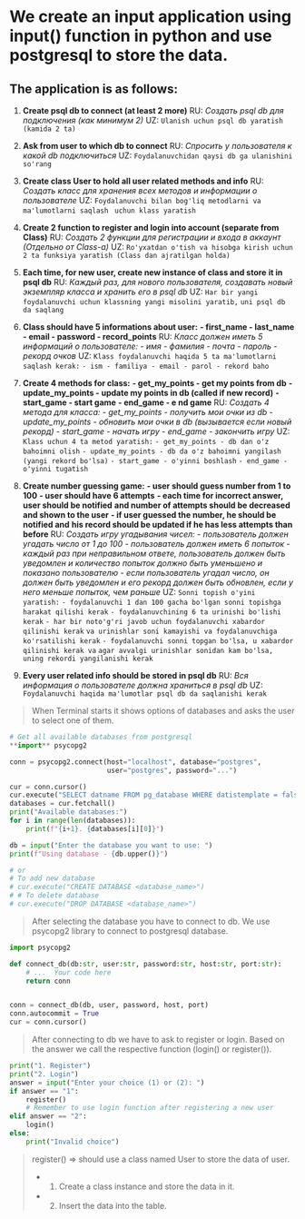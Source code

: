 # We create an input application using input() function in python and use postgresql to store the data.

<!-- =========================================================== -->
<!-- =========================================================== -->
<!-- =========================================================== -->
<!-- =========================================================== -->

## The application is as follows:
1. **Create psql db to connect (at least 2 more)**
RU: *Создать psql db для подключения (как минимум 2)*
UZ: `Ulanish uchun psql db yaratish (kamida 2 ta)`

2. **Ask from user to which db to connect**
RU: *Спросить у пользователя к какой db подключиться*
UZ: `Foydalanuvchidan qaysi db ga ulanishini so'rang`

3. **Create class User to hold all user related methods and info**
RU: *Создать класс для хранения всех методов и информации о пользователе*
UZ: `Foydalanuvchi bilan bog'liq metodlarni va ma'lumotlarni saqlash `
    `uchun klass yaratish`

4. **Create 2 function to register and login into account (separate from Class)**
RU: *Создать 2 функции для регистрации и входа в аккаунт (Отдельно от Class-а)*
UZ: `Ro'yxatdan o'tish va hisobga kirish uchun 2 ta funksiya yaratish (Class dan ajratilgan holda)`

5. **Each time, for new user, create new instance of class and store**
   **it in psql db**
RU: *Каждый раз, для нового пользователя, создавать новый экземпляр* 
    *класса и хранить его в psql db*
UZ: `Har bir yangi foydalanuvchi uchun klassning yangi misolini yaratib,` 
    `uni psql db da saqlang`

6. **Class should have 5 informations about user:**
   **- first_name - last_name - email - password - record_points**
RU: *Класс должен иметь 5 информаций о пользователе:*
   *- имя - фамилия - почта - пароль - рекорд очков*
UZ: `Klass foydalanuvchi haqida 5 ta ma'lumotlarni saqlash kerak:`
   `- ism - familiya - email - parol - rekord baho`

7. **Create 4 methods for class:**
   **- get_my_points - get my points from db**
   **- update_my_points - update my points in db (called if new record)**
   **- start_game - start game**
   **- end_game - e
   nd game**
RU: *Создать 4 метода для класса:*
    *- get_my_points - получить мои очки из db*
    *- update_my_points - обновить мои очки в db (вызывается если новый рекорд)*
    *- start_game - начать игру*
    *- end_game - закончить игру*
UZ: `Klass uchun 4 ta metod yaratish:`
    `- get_my_points - db dan o'z bahoimni olish`
    `- update_my_points - db da o'z bahoimni yangilash (yangi rekord bo'lsa)`
    `- start_game - o'yinni boshlash`
    `- end_game - o'yinni tugatish`

8. **Create number guessing game:**
  **- user should guess number from 1 to 100**
  **- user should have 6 attempts**
  **- each time for incorrect answer, user should be notified**
    **and number of attempts should be decreased and shown to the user**
  **- if user guessed the number, he should be notified and**
    **his record should be updated if he has less attempts than before**
RU: *Создать игру угадывания чисел:*
    *- пользователь должен угадать число от 1 до 100*
    *- пользователь должен иметь 6 попыток*
    *- каждый раз при неправильном ответе, пользователь должен быть уведомлен*
        *и количество попыток должно быть уменьшено и показано пользователю*
    *- если пользователь угадал число, он должен быть уведомлен и*
        *его рекорд должен быть обновлен, если у него меньше попыток, чем раньше*
UZ: `Sonni topish o'yini yaratish:`
    `- foydalanuvchi 1 dan 100 gacha bo'lgan sonni topishga harakat qilishi kerak`
    `- foydalanuvchining 6 ta urinishi bo'lishi kerak`
    `- har bir noto'g'ri javob uchun foydalanuvchi xabardor qilinishi kerak`
        `va urinishlar soni kamayishi va foydalanuvchiga ko'rsatilishi kerak`
    `- foydalanuvchi sonni topgan bo'lsa, u xabardor qilinishi kerak va`
        `agar avvalgi urinishlar sonidan kam bo'lsa, uning rekordi yangilanishi kerak`

9. **Every user related info should be stored in psql db**
RU: *Вся информация о пользователе должна храниться в psql db*
UZ: `Foydalanuvchi haqida ma'lumotlar psql db da saqlanishi kerak`


<!-- =========================================================== -->
<!-- =========================================================== -->
<!-- =========================================================== -->
<!-- =========================================================== -->

> When Terminal starts it shows options of databases and asks the user to select one of them.
```python
# Get all available databases from postgresql
**import** psycopg2

conn = psycopg2.connect(host="localhost", database="postgres",
                        user="postgres", password="...")

cur = conn.cursor()
cur.execute("SELECT datname FROM pg_database WHERE datistemplate = false;")
databases = cur.fetchall()
print("Available databases:")
for i in range(len(databases)):
    print(f"{i+1}. {databases[i][0]}")

db = input("Enter the database you want to use: ")
print(f"Using database - {db.upper()}")

# or
# To add new database
# cur.execute("CREATE DATABASE <database_name>")
# # To delete database
# cur.execute("DROP DATABASE <database_name>")
```

> After selecting the database you have to connect to db.
> We use psycopg2 library to connect to postgresql database.
```python
import psycopg2

def connect_db(db:str, user:str, password:str, host:str, port:str):
    # ...  Your code here
    return conn


conn = connect_db(db, user, password, host, port)
conn.autocommit = True
cur = conn.cursor()
```

> After connecting to db we have to ask to register or login.
> Based on the answer we call the respective function (login() or register()).
```python
print("1. Register")
print("2. Login")
answer = input("Enter your choice (1) or (2): ")
if answer == "1":
    register() 
    # Remember to use login function after registering a new user
elif answer == "2":
    login()
else:
    print("Invalid choice")
```

> register() =>  should use a class named User to store the data of user.
> - 1. Create a class instance and store the data in it.
> - 2. Insert the data into the table.
```python
```
